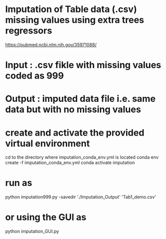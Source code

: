 # Imputation of Table data (.csv) missing values using extra trees regressors
https://pubmed.ncbi.nlm.nih.gov/35971088/

# Input : .csv fikle with missing values coded as 999
# Output : imputed data file i.e. same data but with no missing values


# create and activate the provided virtual environment
cd to the directory where imputation_conda_env.yml is located
conda env create -f imputation_conda_env.yml
conda activate imputation

# run as
python imputation999.py -savedir './Imputation_Output' 'Tab1_demo.csv'


# or using the GUI as
python imputation_GUI.py 

